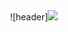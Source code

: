 <div align=center>
  ![header]<img src="https://capsule-render.vercel.app/api?type=soft&color=auto&height=300&section=header&text=Myeongjin%20Seo&fontSize=90&animation=fadeIn" />
</div>
